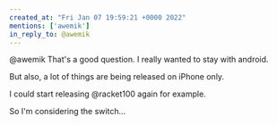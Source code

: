```yaml
---
created_at: "Fri Jan 07 19:59:21 +0000 2022"
mentions: ['awemik']
in_reply_to: @awemik
---
```


@awemik That's a good question. I really wanted to stay with android.

But also, a lot of things are being released on iPhone only.

I could start releasing @racket100 again for example. 

So I'm considering the switch...
